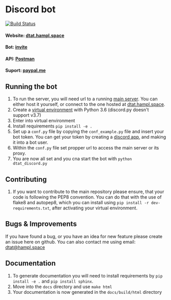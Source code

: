 # Discord bot
[![Build Status](https://www.travis-ci.org/deeptownadmintools/discord-bot.svg?branch=master)](https://www.travis-ci.org/deeptownadmintools/discord-bot)

#### Website: [dtat.hampl.space](http://dtat.hampl.space)
#### Bot: [invite](https://discordapp.com/oauth2/authorize?client_id=557340294971129856&permissions=2048&scope=bot)
#### API: [Postman](https://documenter.getpostman.com/view/5414817/S1LsXq6g)
#### Suport: [paypal.me](https://www.paypal.me/dtatdonate)

## Running the bot
1) To run the server, you will need url to a running [main server](https://github.com/deeptownadmintools/main-server). You can either host it yourself, or connect to the one hosted at [dtat.hampl.space](http://dtat.hampl.space/).
1) Create a [virtual environment](https://docs.python.org/3/library/venv.html)  with Python 3.6 (discord.py doesn't support v3.7)
1) Enter into virtual environment
1) Install requirements `pip install -e .`
1) Set up a `conf.py` file by copying the `conf_example.py` file and insert your bot token. You can get your token by creating a [discord app](https://discordapp.com/developers/applications/), and making it into a bot user.
1) Within the `conf.py` file set propper url to access the main server or its proxy.
1) You are now all set and you cna start the bot with `python dtat_discord.py`

## Contributing
1) If you want to contribute to the main repository please ensure, that your code is following the PEP8 convention. You can do that with the use of flake8 and autopep8, which you can install using `pip install -r dev-requirements.txt`, after activating your virtual environment.

## Bugs & Improvements
If you have found a bug, or you have an idea for new feature please create an issue here on github. You can also contact me using email: [dtat@hampl.space](mailto:dtat@hampl.space)

## Documentation
1) To generate documentation you will need to install requirements by `pip install -e .` and `pip install sphinx`.
1) Move into the `docs` directory and use `make html`
1) Your documentation is now generated in the `docs/build/html` directory
